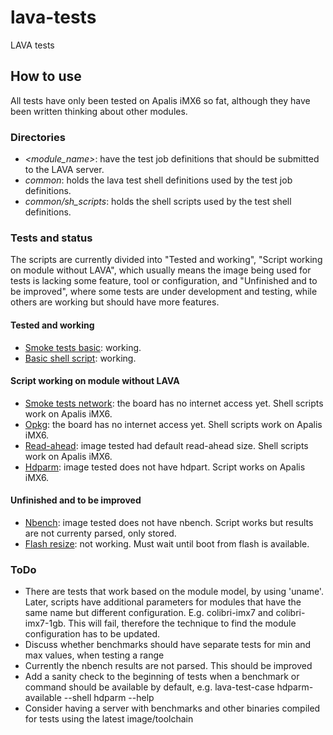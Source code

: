 # lava-tests
LAVA tests

## How to use

All tests have only been tested on Apalis iMX6 so fat, although they have been written thinking about other modules.

### Directories

- *<module_name>*: have the test job definitions that should be submitted to the LAVA server.
- *common*: holds the lava test shell definitions used by the test job definitions.
- *common/sh_scripts*: holds the shell scripts used by the test shell definitions.

### Tests and status

The scripts are currently divided into "Tested and working", "Script working on module without LAVA", which usually means the image being used for tests is
lacking some feature, tool or configuration, and "Unfinished and to be improved", where some tests are under development and testing, while others are working
but should have more features.

#### Tested and working

- [Smoke tests basic](https://github.com/leograba/lava-tests/blob/master/apalis_imx6/smoke-tests-basic.yaml): working.
- [Basic shell script](https://github.com/leograba/lava-tests/blob/master/apalis_imx6/basic-shell-script.yaml): working.

#### Script working on module without LAVA

- [Smoke tests network](https://github.com/leograba/lava-tests/blob/master/apalis_imx6/smoke-tests-network.yaml): the board has no internet access yet. Shell scripts work on Apalis iMX6.
- [Opkg](https://github.com/leograba/lava-tests/blob/master/apalis_imx6/opkg.yaml): the board has no internet access yet. Shell scripts work on Apalis iMX6.
- [Read-ahead](https://github.com/leograba/lava-tests/blob/master/apalis_imx6/read_ahead.yaml): image tested had default read-ahead size. Shell scripts work on Apalis iMX6. 
- [Hdparm](https://github.com/leograba/lava-tests/blob/master/apalis_imx6/hdparm.yaml): image tested does not have hdpart. Script works on Apalis iMX6.

#### Unfinished and to be improved

- [Nbench](https://github.com/leograba/lava-tests/blob/master/apalis_imx6/nbench.yaml): image tested does not have nbench. Script works but results are not currenty parsed, only stored.
- [Flash resize](https://github.com/leograba/lava-tests/blob/master/apalis_imx6/flash_resize.yaml): not working. Must wait until boot from flash is available.

### ToDo

- There are tests that work based on the module model, by using 'uname'. Later, scripts have additional
parameters for modules that have the same name but different configuration. E.g. colibri-imx7 and
colibri-imx7-1gb. This will fail, therefore the technique to find the module configuration has to
be updated.
- Discuss whether benchmarks should have separate tests for min and max values, when testing a range
- Currently the nbench results are not parsed. This should be improved
- Add a sanity check to the beginning of tests when a benchmark or command
should be available by default, e.g. lava-test-case hdparm-available --shell hdparm --help
- Consider having a server with benchmarks and other binaries compiled for tests using the latest image/toolchain
